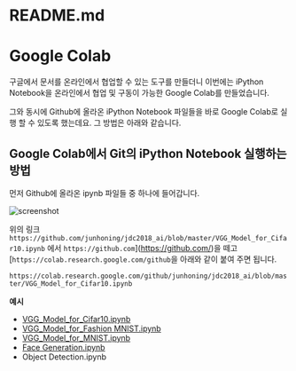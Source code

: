 # README.md

# Google Colab

구글에서 문서를 온라인에서 협업할 수 있는 도구를 만들더니 이번에는 iPython Notebook을 온라인에서 협업 및 구동이 가능한 Google Colab를 만들었습니다. 

그와 동시에 Github에 올라온 iPython Notebook 파일들을 바로 Google Colab로 실행 할 수 있도록 했는데요. 그 방법은 아래와 같습니다. 

## Google Colab에서 Git의 iPython Notebook 실행하는 방법

먼저 Github에 올라온 ipynb 파일들 중 하나에 들어갑니다. 

![screenshot](../source/Untitled-340aa2ac-6e05-4c59-ae26-260a537f7383.png)

위의 링크 `https://github.com/junhoning/jdc2018_ai/blob/master/VGG_Model_for_Cifar10.ipynb` 에서 `https://github.com`](https://github.com/)을 떼고 [`https://colab.research.google.com/github`을 아래와 같이
 붙여 주면 됩니다. 

`https://colab.research.google.com/github/junhoning/jdc2018_ai/blob/master/VGG_Model_for_Cifar10.ipynb`


**예시** 

- [VGG_Model_for_Cifar10.ipynb](https://colab.research.google.com/github/junhoning/jdc2018_ai/blob/master/VGG_Model_for_Cifar10.ipynb)
- [VGG_Model_for_Fashion MNIST.ipynb](https://colab.research.google.com/github/jdc2018_ai/blob/master/VGG_Model_for_Fashion%20MNIST.ipynb)
- [VGG_Model_for_MNIST.ipynb](https://colab.research.google.com/VGG_Model_for_MNIST.ipynb)
- [Face Generation.ipynb](https://colab.research.google.com/github/junhoning/jdc2018_ai/blob/master/Face%20Generation.ipynb)
- Object Detection.ipynb
